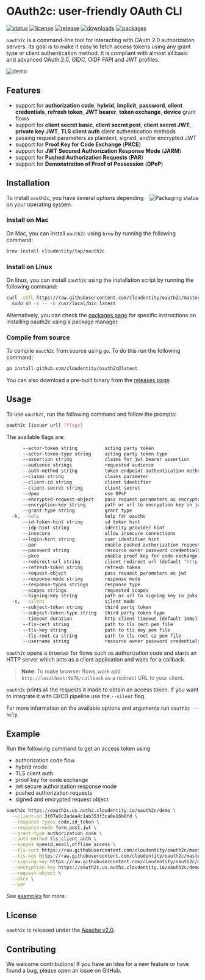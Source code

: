 # OAuth2c: user-friendly OAuth CLI

[![status](https://github.com/fuji97/oauth2c/workflows/build/badge.svg)](https://github.com/fuji97/oauthc/actions)
[![license](https://img.shields.io/badge/license-Apache--2.0-blue.svg)](https://www.apache.org/licenses/LICENSE-2.0.html)
[![release](https://img.shields.io/github/release-pre/fuji97/oauth2c.svg)](https://github.com/fuji97/oauth2c/releases)
[![downloads](https://img.shields.io/github/downloads/fuji97/oauth2c/total)](https://github.com/fuji97/oauth2c/releases)
[![packages](https://repology.org/badge/tiny-repos/oauth2c.svg)](https://repology.org/project/oauth2c/versions)

`oauth2c` is a command-line tool for interacting with OAuth 2.0 authorization servers. Its goal is to make it easy to fetch access tokens
using any grant type or client authentication method. It is compliant with almost all basic and advanced OAuth 2.0, OIDC, OIDF FAPI and JWT profiles.

![demo](https://user-images.githubusercontent.com/909896/176916616-36d803ef-832a-4bd8-ba8d-f6689e31ed22.gif)

## Features

* support for **authorization code**, **hybrid**, **implicit**, **password**, **client credentials**, **refresh token**, **JWT bearer**, **token exchange**, **device** grant flows
* support for **client secret basic**, **client secret post**, **client secret JWT**, **private key JWT**, **TLS client auth** client authentication methods
* passing request parameters as plaintext, signed, and/or encrypted JWT
* support for **Proof Key for Code Exchange** (**PKCE**)
* support for **JWT Secured Authorization Response Mode** (**JARM**)
* support for **Pushed Authorization Requests** (**PAR**)
* support for **Demonstration of Proof of Possession** (**DPoP**)

## Installation

<a href="https://repology.org/project/oauth2c/versions">
    <img src="https://repology.org/badge/vertical-allrepos/oauth2c.svg" alt="Packaging status" align="right">
</a>

To install `oauth2c`, you have several options depending on your operating system.

### Install on Mac

On Mac, you can install `oauth2c` using `brew` by running the following command:

``` sh
brew install cloudentity/tap/oauth2c
```

### Install on Linux

On linux, you can install `oauth2c` using the installation script by running the following command:

``` sh
curl -sSfL https://raw.githubusercontent.com/cloudentity/oauth2c/master/install.sh | \
  sudo sh -s -- -b /usr/local/bin latest
```

Alternatively, you can check the [packages page] for specific instructions on installing oauth2c using a package manager.

[packages page]: https://repology.org/project/oauth2c/versions

### Compile from source

To compile `oauth2c` from source using `go`. To do this run the following command:

``` sh
go install github.com/cloudentity/oauth2c@latest
```

You can also download a pre-built binary from the [releases page].

[releases page]: https://github.com/cloudentity/oauth2c/releases

## Usage

To use `oauth2c`, run the following command and follow the prompts:

``` sh
oauth2c [issuer url] [flags]
```

The available flags are:

``` sh
      --actor-token string          acting party token
      --actor-token-type string     acting party token type
      --assertion string            claims for jwt bearer assertion
      --audience strings            requested audience
      --auth-method string          token endpoint authentication method
      --claims string               claims parameter
      --client-id string            client identifier
      --client-secret string        client secret
      --dpop                        use DPoP
      --encrypted-request-object    pass request parameters as encrypted jwt
      --encryption-key string       path or url to encryption key in jwks format
      --grant-type string           grant type
  -h, --help                        help for oauthc
      --id-token-hint string        id token hint
      --idp-hint string             identity provider hint
      --insecure                    allow insecure connections
      --login-hint string           user identifier hint
      --par                         enable pushed authorization requests (PAR)
      --password string             resource owner password credentials grant flow password
      --pkce                        enable proof key for code exchange (PKCE)
      --redirect-url string         client redirect url (default "http://localhost:9876/callback")
      --refresh-token string        refresh token
      --request-object              pass request parameters as jwt
      --response-mode string        response mode
      --response-types strings      response type
      --scopes strings              requested scopes
      --signing-key string          path or url to signing key in jwks format
  -s, --silent                      silent mode
      --subject-token string        third party token
      --subject-token-type string   third party token type
      --timeout duration            http client timeout (default 1m0s)
      --tls-cert string             path to tls cert pem file
      --tls-key string              path to tls key pem file
      --tls-root-ca string          path to tls root ca pem file
      --username string             resource owner password credentials grant flow username
```

`oauth2c` opens a browser for flows such as authorization code and starts an HTTP server which acts as a client application and waits for a callback.

> **Note**: To make browser flows work add `http://localhost:9876/callback` as a redirect URL to your client.

`oauth2c` prints all the requests it made to obtain an access token. If you want to integrate it with CI/CD pipeline use the `--silent` flag.

For more information on the available options and arguments run `oauth2c --help`.

## Example

Run the following command to get an access token using

* authorization code flow
* hybrid mode
* TLS client auth
* proof key for code exchange
* jwt secure authorization response mode
* pushed authorization requests
* signed and encrypted request object

``` sh
oauth2c https://oauth2c.us.authz.cloudentity.io/oauth2c/demo \
  --client-id 3f07a8c2adea4c1ab353f3ca8e16b8fd \
  --response-types code,id_token \
  --response-mode form_post.jwt \
  --grant-type authorization_code \
  --auth-method tls_client_auth \
  --scopes openid,email,offline_access \
  --tls-cert https://raw.githubusercontent.com/cloudentity/oauth2c/master/data/cert.pem \
  --tls-key https://raw.githubusercontent.com/cloudentity/oauth2c/master/data/key.pem \
  --signing-key https://raw.githubusercontent.com/cloudentity/oauth2c/master/data/rsa/key.json \
  --encryption-key https://oauth2c.us.authz.cloudentity.io/oauth2c/demo/.well-known/jwks.json \
  --request-object \
  --pkce \
  --par
```

See [examples](docs/examples.md) for more.

## License

`oauth2c` is released under the [Apache v2.0](http://www.apache.org/licenses/LICENSE-2.0).

## Contributing

We welcome contributions! If you have an idea for a new feature or have found a bug, please open an issue on GitHub.
